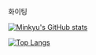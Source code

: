 화이팅

[![Minkyu's GitHub stats](https://github-readme-stats.vercel.app/api?username=Minkyu0424&show_icons=true&theme=dracula)](https://github.com/Minkyu0424/github-readme-stats)

[![Top Langs](https://github-readme-stats.vercel.app/api/top-langs/?username=anuraghazra&layout=compact)](https://github.com/anuraghazra/github-readme-stats)
